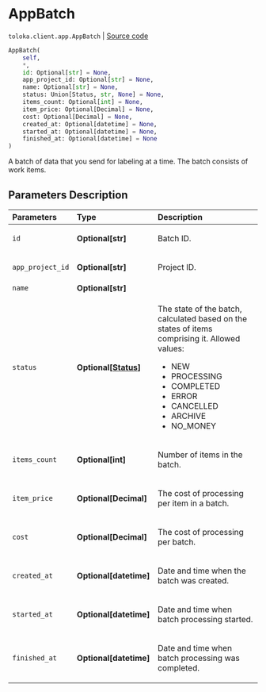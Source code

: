 # AppBatch
`toloka.client.app.AppBatch` | [Source code](https://github.com/Toloka/toloka-kit/blob/v0.1.25/src/client/app/__init__.py#L164)

```python
AppBatch(
    self,
    *,
    id: Optional[str] = None,
    app_project_id: Optional[str] = None,
    name: Optional[str] = None,
    status: Union[Status, str, None] = None,
    items_count: Optional[int] = None,
    item_price: Optional[Decimal] = None,
    cost: Optional[Decimal] = None,
    created_at: Optional[datetime] = None,
    started_at: Optional[datetime] = None,
    finished_at: Optional[datetime] = None
)
```

A batch of data that you send for labeling at a time. The batch consists of work items.

## Parameters Description

| Parameters | Type | Description |
| :----------| :----| :-----------|
`id`|**Optional\[str\]**|<p>Batch ID.</p>
`app_project_id`|**Optional\[str\]**|<p>Project ID.</p>
`name`|**Optional\[str\]**|<p></p>
`status`|**Optional\[[Status](toloka.client.app.AppBatch.Status.md)\]**|<p>The state of the batch, calculated based on the states of items comprising it. Allowed values:<ul><li>NEW</li><li>PROCESSING</li><li>COMPLETED</li><li>ERROR</li><li>CANCELLED</li><li>ARCHIVE</li><li>NO_MONEY</li></ul></p>
`items_count`|**Optional\[int\]**|<p>Number of items in the batch.</p>
`item_price`|**Optional\[Decimal\]**|<p>The cost of processing per item in a batch.</p>
`cost`|**Optional\[Decimal\]**|<p>The cost of processing per batch.</p>
`created_at`|**Optional\[datetime\]**|<p>Date and time when the batch was created.</p>
`started_at`|**Optional\[datetime\]**|<p>Date and time when batch processing started.</p>
`finished_at`|**Optional\[datetime\]**|<p>Date and time when batch processing was completed.</p>
